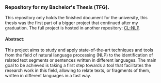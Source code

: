 ### Repository for my Bachelor's Thesis (TFG).

This repository only holds the finished document for the university, this thesis was the first part of a bigger project that continued after my graduation. The full project is hosted in another repository: [CL-NLP](https://github.com/shernandezg27/CL-NLP).


#### Abstract:
This project aims to study and apply state-of-the-art techniques and tools from the field of natural language processing (NLP) to the identification of related text segments or sentences written in different languages. The main goal to be achieved is taking a first step towards a tool that facilitates the research work in this field, allowing to relate texts, or fragments of them, written in different languages in a fast way.

